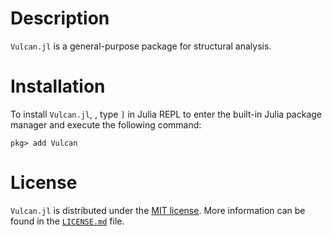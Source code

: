 # Description

`Vulcan.jl` is a general-purpose package for structural analysis.

# Installation

To install `Vulcan.jl`, , type `]` in Julia REPL to enter the built-in Julia package manager and execute the following command:

```
pkg> add Vulcan
```

# License

`Vulcan.jl` is distributed under the [MIT license](https://en.wikipedia.org/wiki/MIT_License). More information can be found in the [`LICENSE.md`](https://github.com/akchurinda/Vulcan.jl/blob/main/LICENSE.md) file.